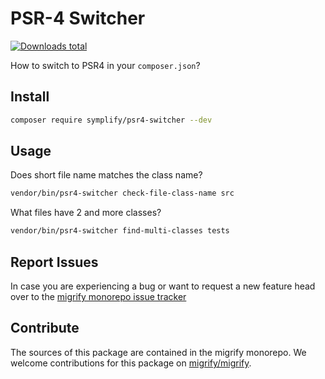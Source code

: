 # PSR-4 Switcher

[![Downloads total](https://img.shields.io/packagist/dt/symplify/psr4-switcher.svg?style=flat-square)](https://packagist.org/packages/symplify/psr4-switcher/stats)

How to switch to PSR4 in your `composer.json`?

## Install

```bash
composer require symplify/psr4-switcher --dev
```

## Usage

Does short file name matches the class name?

```bash
vendor/bin/psr4-switcher check-file-class-name src
```

What files have 2 and more classes?

```bash
vendor/bin/psr4-switcher find-multi-classes tests
```

## Report Issues

In case you are experiencing a bug or want to request a new feature head over to the [migrify monorepo issue tracker](https://github.com/migrify/migrify/issues)

## Contribute

The sources of this package are contained in the migrify monorepo. We welcome contributions for this package on [migrify/migrify](https://github.com/migrify/migrify).
